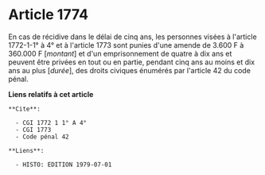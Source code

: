 # Article 1774

En cas de récidive dans le délai de cinq ans, les personnes visées à l'article 1772-1-1° à 4° et à l'article 1773 sont punies
d'une amende de 3.600 F à 360.000 F [*montant*] et d'un emprisonnement de quatre à dix ans et peuvent être privées en tout ou
en partie, pendant cinq ans au moins et dix ans au plus [*durée*], des droits civiques énumérés par l'article 42 du code
pénal.

**Liens relatifs à cet article**

	**Cite**:

	  - CGI 1772 1 1° A 4°
	  - CGI 1773
	  - Code pénal 42

	**Liens**:

	  - HISTO: EDITION 1979-07-01
